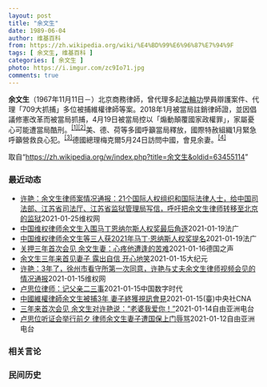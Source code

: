 ```yaml
---
layout: post
title: "余文生"
date: 1989-06-04
author: 维基百科
from: https://zh.wikipedia.org/wiki/%E4%BD%99%E6%96%87%E7%94%9F
tags: [ 余文生, 维基百科 ]
categories: [ 余文生 ]
photo: https://i.imgur.com/zc9Io71.jpg
comments: true
---
```

<div class="mw-parser-output">
<p><b>余文生</b>（1967年11月11日<span class="useeditintro" title="Template:BLP editintro">－</span>）北京商務律師，曾代理多起<a href="/wiki/%E6%B3%95%E8%BC%AA%E5%8A%9F" class="mw-redirect" title="法輪功">法輪功</a>學員辯護案件、代理「709大抓捕」多位被捕維權律師等案。2018年1月被當局註銷律師證，並因倡議修憲改革而被當局抓捕，4月19日被當局控以「煽動顛覆國家政權罪」，家屬憂心可能遭當局酷刑。<sup id="cite_ref-EPO0420_1-0" class="reference"><a href="#cite_note-EPO0420-1">[1]</a></sup><sup id="cite_ref-bbc17_2-0" class="reference"><a href="#cite_note-bbc17-2">[2]</a></sup>美、德、荷等多國呼籲當局釋放，國際特赦組織1月緊急呼籲營救良心犯。<sup id="cite_ref-amnesty_3-0" class="reference"><a href="#cite_note-amnesty-3">[3]</a></sup>德國總理梅克爾5月24日訪問中國，會見余妻。<sup id="cite_ref-4" class="reference"><a href="#cite_note-4">[4]</a></sup>
</p>
</div><noscript><img src="//zh.wikipedia.org/wiki/Special:CentralAutoLogin/start?type=1x1" alt="" title="" width="1" height="1" style="border: none; position: absolute;"></noscript>
<div class="printfooter">取自“<a dir="ltr" href="https://zh.wikipedia.org/w/index.php?title=余文生&amp;oldid=63455114">https://zh.wikipedia.org/w/index.php?title=余文生&amp;oldid=63455114</a>”</div><div id="recent-news"><h3>最近动态</h3><ul><li><a href="https://nodebe4.github.io/waimei/2021-01-25/%E8%AE%B8%E8%89%B3-%E4%BD%99%E6%96%87%E7%94%9F%E5%BE%8B%E5%B8%88%E6%A1%88%E6%83%85%E5%86%B5%E9%80%9A%E6%8A%A5-21%E4%B8%AA%E5%9B%BD%E9%99%85%E4%BA%BA%E6%9D%83%E7%BB%84%E7%BB%87%E5%92%8C%E5%9B%BD%E9%99%85%E6%B3%95%E5%BE%8B%E4%BA%BA%E5%A3%AB-%E7%BB%99%E4%B8%AD%E5%9B%BD%E5%8F%B8%E6%B3%95%E9%83%A8-%E6%B1%9F%E8%8B%8F%E7%9C%81%E5%8F%B8%E6%B3%95%E5%8E%85-%E6%B1%9F%E8%8B%8F" title="许艳：余文生律师案情况通报：21个国际人权组织和国际法律人士，给中国司法部、江苏省司法厅、江苏省监狱管理局写信，呼吁把余文生律师转移至北京的监狱—— 21个国际人权组织和国际法律人士，给中国司法...">许艳：余文生律师案情况通报：21个国际人权组织和国际法律人士，给中国司法部、江苏省司法厅、江苏省监狱管理局写信，呼吁把余文生律师转移至北京的监狱</a><time>2021-01-25</time><a class="tag">维权网</a></li>
<li><a href="https://nodebe4.github.io/waimei/2021-01-19/%E4%B8%AD%E5%9B%BD%E7%BB%B4%E6%9D%83%E5%BE%8B%E5%B8%88%E4%BD%99%E6%96%87%E7%94%9F%E5%85%A5%E5%9B%B4%E9%A9%AC%E4%B8%81%E6%81%A9%E7%BA%B3%E5%B0%94%E6%96%AF%E4%BA%BA%E6%9D%83%E5%A5%96%E6%9C%80%E5%90%8E%E8%A7%92%E9%80%90" title="中国维权律师余文生入围马丁恩纳尔斯人权奖最后角逐—— 19/01/2021 - 13:55 根据总部设在日内瓦的马丁恩纳尔斯人权捍卫者奖基金会1月18日公布的消息，中国维权律师余文生入围2021...">中国维权律师余文生入围马丁恩纳尔斯人权奖最后角逐</a><time>2021-01-19</time><a class="tag">法广</a></li>
<li><a href="https://nodebe4.github.io/waimei/2021-01-19/%E4%B8%AD%E5%9B%BD%E7%BB%B4%E6%9D%83%E5%BE%8B%E5%B8%88%E4%BD%99%E6%96%87%E7%94%9F%E7%AD%89%E4%B8%89%E4%BA%BA%E8%8E%B72021%E5%B9%B4%E9%A9%AC%E4%B8%81-%E6%81%A9%E7%BA%B3%E6%96%AF%E4%BA%BA%E6%9D%83%E5%A5%96%E6%8F%90%E5%90%8D" title="中国维权律师余文生等三人获2021年马丁·恩纳斯人权奖提名—— 19/01/2021 - 13:12 享有盛誉的人权奖马丁·恩纳斯奖（le prix Martin Ennals）1月18日公布2...">中国维权律师余文生等三人获2021年马丁·恩纳斯人权奖提名</a><time>2021-01-19</time><a class="tag">法广</a></li>
<li><a href="https://nodebe4.github.io/waimei/2021-01-16/%E5%85%B3%E6%8A%BC%E4%B8%89%E5%B9%B4%E9%A6%96%E6%AC%A1%E4%BC%9A%E8%A7%81-%E4%BD%99%E6%96%87%E7%94%9F%E5%A6%BB-%E5%BF%83%E7%96%BC%E4%BB%96%E9%81%AD%E9%80%A2%E7%9A%84%E8%8B%A6%E9%9A%BE" title="关押三年首次会见 余文生妻：心疼他遭逢的苦难—— William Yang2021-01-16T10:24:47.063Z 中国维权律师余文生被关押已近3年 (德国之声中文网) 中国维权律师余文...">关押三年首次会见 余文生妻：心疼他遭逢的苦难</a><time>2021-01-16</time><a class="tag">德国之声</a></li>
<li><a href="https://nodebe4.github.io/waimei/2021-01-15/%E4%BD%99%E6%96%87%E7%94%9F%E4%B8%89%E5%B9%B4%E6%9D%A5%E9%A6%96%E8%A7%81%E5%A6%BB%E5%AD%90-%E9%9C%B2%E5%87%BA%E8%87%AA%E4%BF%A1-%E5%BC%80%E5%BF%83%E5%9C%B0%E7%AC%91" title="余文生三年来首见妻子 露出自信 开心地笑—— 【大纪元2021年01月15日讯】（大纪元记者洪宁、张顿采访报导）中国维权律师余文生被关押3年以来，1月14日首次获准与妻子许艳视讯会见。许艳向丈夫...">余文生三年来首见妻子 露出自信 开心地笑</a><time>2021-01-15</time><a class="tag">大纪元</a></li>
<li><a href="https://nodebe4.github.io/waimei/2021-01-15/%E8%AE%B8%E8%89%B3-3%E5%B9%B4%E4%BA%86-%E5%BE%90%E5%B7%9E%E5%B8%82%E7%9C%8B%E5%AE%88%E6%89%80%E7%AC%AC%E4%B8%80%E6%AC%A1%E5%90%8C%E6%84%8F-%E8%AE%B8%E8%89%B3%E4%B8%8E%E4%B8%88%E5%A4%AB%E4%BD%99%E6%96%87%E7%94%9F%E5%BE%8B%E5%B8%88%E8%A7%86%E9%A2%91%E4%BC%9A%E8%A7%81%E7%9A%84%E6%83%85%E5%86%B5%E9%80%9A%E6%8A%A5" title="许艳：3年了，徐州市看守所第一次同意，许艳与丈夫余文生律师视频会见的情况通报—— 许艳抗争要求会见过程： 2021年1月14日，早晨约9:50分，许艳和另外一位律师妻子，到达徐州市看守所门口，许...">许艳：3年了，徐州市看守所第一次同意，许艳与丈夫余文生律师视频会见的情况通报</a><time>2021-01-15</time><a class="tag">维权网</a></li>
<li><a href="https://nodebe4.github.io/waimei/2021-01-15/%E5%8D%A2%E6%80%9D%E4%BD%8D%E5%BE%8B%E5%B8%88-%E8%AE%B0%E7%88%B6%E4%BA%B2%E4%BA%8C%E4%B8%89%E4%BA%8B" title="卢思位律师：记父亲二三事—— CDT编者按：卢思位为知名维权律师，曾办理过成都纪念“八九六四”酒案，是成都“四君子”之一张隽勇的辩护人，还办理过广西律师陈家鸿“煽动颠覆国家政权案”，余文生律师因...">卢思位律师：记父亲二三事</a><time>2021-01-15</time><a class="tag">中国数字时代</a></li>
<li><a href="https://nodebe4.github.io/waimei/2021-01-15/%E4%B8%AD%E5%9C%8B%E7%B6%AD%E6%AC%8A%E5%BE%8B%E5%B8%AB%E4%BD%99%E6%96%87%E7%94%9F%E8%A2%AB%E6%8D%953%E5%B9%B4-%E5%A6%BB%E5%AD%90%E7%B5%82%E7%8D%B2%E8%A6%96%E8%A8%8A%E6%9C%83%E8%A6%8B" title="中國維權律師余文生被捕3年 妻子終獲視訊會見—— 中國維權律師余文生（圖）被關押至今已經3年，他的妻子許豔14日首度獲准視訊會見後透露，余文生牙齒脫落、右手嚴重顫抖，警方更曾以妻小安危要脅他。（...">中國維權律師余文生被捕3年 妻子終獲視訊會見</a><time>2021-01-15</time><a class="tag">(臺)中央社CNA</a></li>
<li><a href="https://nodebe4.github.io/waimei/2021-01-14/%E4%B8%89%E5%B9%B4%E6%9D%A5%E9%A6%96%E6%AC%A1%E4%BC%9A%E8%A7%81-%E4%BD%99%E6%96%87%E7%94%9F%E5%AF%B9%E8%AE%B8%E8%89%B3%E8%AF%B4-%E8%80%81%E5%A9%86%E6%88%91%E7%88%B1%E4%BD%A0" title="三年来首次会见 余文生对许艳说：“老婆我爱你！”—— 被以煽动颠覆国家政权罪判刑四年的中国维权律师余文生，三年以来首次获准与妻子许艳14日进行视频会面。许艳转述了会见情形以及余文生的近况，并跟记...">三年来首次会见    余文生对许艳说：“老婆我爱你！”</a><time>2021-01-14</time><a class="tag">自由亚洲电台</a></li>
<li><a href="https://nodebe4.github.io/waimei/2021-01-12/%E5%8D%A2%E6%80%9D%E4%BD%8D%E5%90%AC%E8%AF%81%E4%BC%9A%E4%B8%BE%E8%A1%8C%E5%89%8D%E5%A4%95-%E5%BE%8B%E5%B8%88%E4%BD%99%E6%96%87%E7%94%9F%E5%A6%BB%E5%AD%90%E9%81%AD%E5%9B%BD%E4%BF%9D%E4%B8%8A%E9%97%A8%E8%BE%B1%E9%AA%82" title="卢思位听证会举行前夕 律师余文生妻子遭国保上门辱骂—— 12港人偷渡案中受家属委托的中国维权律师卢思位和任全牛面临被当局吊销执业证，两人的听证会将分别于周三（13日）及下周二举行。曾委托卢思位为...">卢思位听证会举行前夕  律师余文生妻子遭国保上门辱骂</a><time>2021-01-12</time><a class="tag">自由亚洲电台</a></li>
</ul></div><div id="open-opinion"><h3>相关言论</h3><ul></ul></div><div id="mjls-record"><h3>民间历史</h3><ul></ul></div>